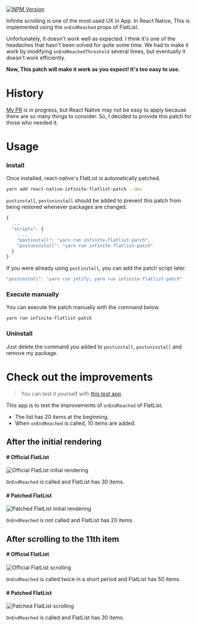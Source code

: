 [![NPM Version][npm-image]][npm-url]

Infinite scrolling is one of the most used UX in App. In React Native, This is implemented using the `onEndReached` props of FlatList.

Unfortunately, It doesn't work well as expected. I think it's one of the headaches that hasn't been solved for quite some time. We had to make it work by modifying `onEndReachedThreshold` several times, but eventually it doesn't work efficiently.

**Now, This patch will make it work as you expect! It's too easy to use.**

# History
[My PR](https://github.com/facebook/react-native/pull/26444) is in progress, but React Native may not be easy to apply because there are so many things to consider. So, I decided to provide this patch for those who needed it.

# Usage

### Install
Once installed, react-native's FlatList is automatically patched.
```bash
yarn add react-native-infinite-flatlist-patch --dev
```

`postinstall`, `postuninstall` should be added to prevent this patch from being restored whenever packages are changed.
```javascript
{
  ...
  "scripts": {
    ...,
    "postinstall": "yarn run infinite-flatlist-patch",
    "postuninstall": "yarn run infinite-flatlist-patch"
  }
}
```

If you were already using `postinstall`, you can add the patch script later.
```javascript
"postinstall": "yarn run jetify; yarn run infinite-flatlist-patch"
```

### Execute manually
You can execute the patch manually with the command below.
```bash
yarn run infinite-flatlist-patch
```

### Uninstall
Just delete the command you added to `postinstall`, `postuninstall` and remove my package.

# Check out the improvements

>You can test it yourself with [this test app](https://github.com/ifsnow/FlatListImprovementTest).

This app is to test the improvements of `onEndReached` of FlatList.

- The list has 20 items at the beginning.
- When `onEndReached` is called, 10 items are added.

## After the initial rendering
#### # Official FlatList
![Official FlatList initial rendering](https://github.com/ifsnow/FlatListImprovementTest/raw/master/screenshots/old_flatlist_initial_renering.png)

`OnEndReached` is called and FlatList has 30 items.

#### # Patched FlatList

![Patched FlatList initial rendering](https://github.com/ifsnow/FlatListImprovementTest/raw/master/screenshots/patched_flatlist_initial_renering.png)

`OnEndReached` is not called and FlatList has 20 items.

## After scrolling to the 11th item
#### # Official FlatList

![Official FlatList scrolling](https://github.com/ifsnow/FlatListImprovementTest/raw/master/screenshots/old_flatlist_scrolling.png)

`OnEndReached` is called twice in a short period and FlatList has 50 items.

#### # Patched FlatList

![Patched FlatList scrolling](https://github.com/ifsnow/FlatListImprovementTest/raw/master/screenshots/patched_flatlist_scrolling.png)

`OnEndReached` is called and FlatList has 30 items.

[npm-image]: https://img.shields.io/npm/v/react-native-infinite-flatlist-patch.svg?style=flat-square
[npm-url]: https://npmjs.org/package/react-native-infinite-flatlist-patch
